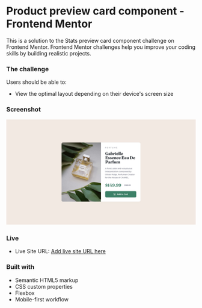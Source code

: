 # Product preview card component - Frontend Mentor

This is a solution to the Stats preview card component challenge on Frontend Mentor. Frontend Mentor challenges help you improve your coding skills by building realistic projects.


### The challenge

Users should be able to:

- View the optimal layout depending on their device's screen size

 
### Screenshot

![](./design/desktop-design.jpg)
### Live

- Live Site URL: [Add live site URL here](https://dorinbraga.github.io/Product-preview-card-component---Frontend-Mentor/)

### Built with

- Semantic HTML5 markup
- CSS custom properties
- Flexbox
- Mobile-first workflow
